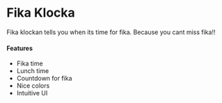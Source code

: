 # Fika Klocka  

Fika klockan tells you when its time for fika. Because you cant miss fika!!

#### Features

- Fika time
- Lunch time
- Countdown for fika
- Nice colors
- Intuitive UI
